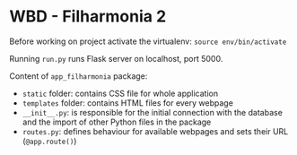 # WBD - Filharmonia 2

Before working on project activate the virtualenv:
`source env/bin/activate`

Running `run.py` runs Flask server on localhost, port 5000.

Content of `app_filharmonia` package:
- `static` folder: contains CSS file for whole application
- `templates` folder: contains HTML files for every webpage
- `__init__.py`: is responsible for the initial connection with the database and the import of other Python files in the package
- `routes.py`: defines behaviour for available webpages and sets their URL (`@app.route()`)

